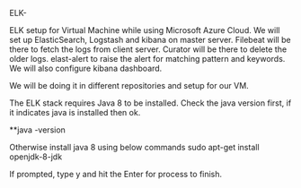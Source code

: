 ELK-

ELK setup for Virtual Machine while using Microsoft Azure Cloud. We will set up ElasticSearch, Logstash and kibana on master server. Filebeat will be there to fetch the logs from client server. Curator will be there to delete the older logs. elast-alert to raise the alert for matching pattern and keywords. We will also configure kibana dashboard.

We will be doing it in different repositories and setup for our VM. 



The ELK stack requires Java 8 to be installed. Check the java version first, if it indicates java is installed then ok.  

**java -version

Otherwise install java 8 using below commands
 sudo apt-get install openjdk-8-jdk

If prompted, type y and hit the Enter for process to finish. 
